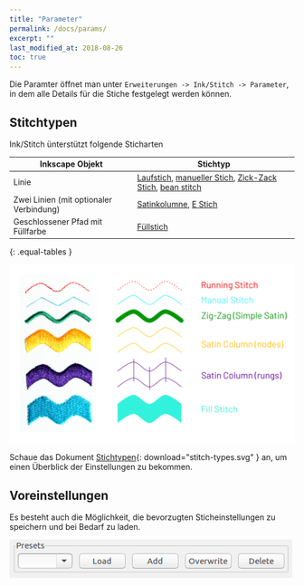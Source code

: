 ```yaml
---
title: "Parameter"
permalink: /docs/params/
excerpt: ""
last_modified_at: 2018-08-26
toc: true
---
```


Die Paramter öffnet man unter `Erweiterungen -> Ink/Stitch -> Parameter`, in dem alle Details für die Stiche festgelegt werden können.

## Stitchtypen

Ink/Stitch ünterstützt folgende Sticharten

|Inkscape Objekt|Stichtyp|
|---|---|
|Linie|[Laufstich](/docs/stitches/stroke/#running-stitch), [manueller Stich](/docs/stitches/stroke/#manual-stitch-mode), [Zick-Zack Stich](/docs/stitches/stroke/#zig-zag-stitch-mode-previously-simple-satin), [bean stitch](/docs/stitches/stroke/#bean-stitch-mode)|
|Zwei Linien (mit optionaler Verbindung)|[Satinkolumne](/docs/stitches/satin), [E Stich](/docs/stitches/satin/#params)|
|Geschlossener Pfad mit Füllfarbe|[Füllstich](/docs/stitches/fill/)|
{: .equal-tables }

![Stichtypen](/assets/images/docs/stitch-types.svg)

Schaue das Dokument [Stichtypen](/assets/images/docs/stitch-types.svg){: download="stitch-types.svg" } an, um einen Überblick der Einstellungen zu bekommen.

## Voreinstellungen

Es besteht auch die Möglichkeit, die bevorzugten Sticheinstellungen zu speichern und bei Bedarf zu laden.

![Presets Dialog](/assets/images/docs/params-presets.jpg)
